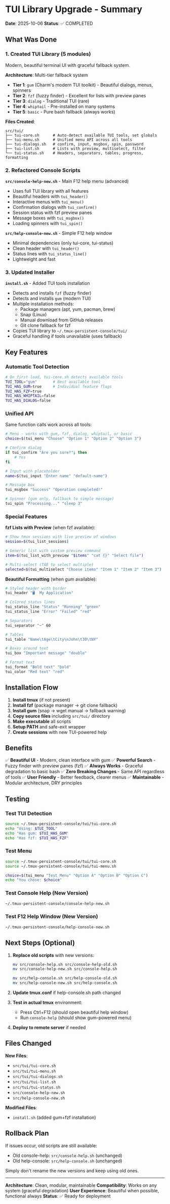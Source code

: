 # TUI Library Upgrade - Summary

**Date**: 2025-10-06
**Status**: ✅ COMPLETED

## What Was Done

### 1. Created TUI Library (5 modules)
Modern, beautiful terminal UI with graceful fallback system.

**Architecture**: Multi-tier fallback system
- **Tier 1**: `gum` (Charm's modern TUI toolkit) - Beautiful dialogs, menus, spinners
- **Tier 2**: `fzf` (fuzzy finder) - Excellent for lists with preview panes
- **Tier 3**: `dialog` - Traditional TUI (rare)
- **Tier 4**: `whiptail` - Pre-installed on many systems
- **Tier 5**: `basic` - Pure bash fallback (always works)

**Files Created**:
```
src/tui/
├── tui-core.sh      # Auto-detect available TUI tools, set globals
├── tui-menu.sh      # Unified menu API across all tools
├── tui-dialogs.sh   # confirm, input, msgbox, spin, password
├── tui-list.sh      # Lists with preview, multiselect, filter
└── tui-status.sh    # Headers, separators, tables, progress, formatting
```

### 2. Refactored Console Scripts

**`src/console-help-new.sh`** - Main F12 help menu (advanced)
- Uses full TUI library with all features
- Beautiful headers with `tui_header()`
- Interactive menus with `tui_menu()`
- Confirmation dialogs with `tui_confirm()`
- Session status with fzf preview panes
- Message boxes with `tui_msgbox()`
- Loading spinners with `tui_spin()`

**`src/help-console-new.sh`** - Simple F12 help window
- Minimal dependencies (only tui-core, tui-status)
- Clean header with `tui_header()`
- Status lines with `tui_status_line()`
- Lightweight and fast

### 3. Updated Installer

**`install.sh`** - Added TUI tools installation
- Detects and installs `fzf` (fuzzy finder)
- Detects and installs `gum` (modern TUI)
- Multiple installation methods:
  - Package managers (apt, yum, pacman, brew)
  - Snap (Linux)
  - Manual download from GitHub releases
  - Git clone fallback for fzf
- Copies TUI library to `~/.tmux-persistent-console/tui/`
- Graceful handling if tools unavailable (uses fallback)

## Key Features

### Automatic Tool Detection
```bash
# On first load, tui-core.sh detects available tools
TUI_TOOL="gum"       # Best available tool
TUI_HAS_GUM=true     # Individual feature flags
TUI_HAS_FZF=true
TUI_HAS_WHIPTAIL=false
TUI_HAS_DIALOG=false
```

### Unified API
Same function calls work across all tools:
```bash
# Menu - works with gum, fzf, dialog, whiptail, or basic
choice=$(tui_menu "Choose" "Option 1" "Option 2" "Option 3")

# Confirm dialog
if tui_confirm "Are you sure?"; then
    # Yes
fi

# Input with placeholder
name=$(tui_input "Enter name" "default-name")

# Message box
tui_msgbox "Success" "Operation completed!"

# Spinner (gum only, fallback to simple message)
tui_spin "Processing..." "sleep 3"
```

### Special Features

**fzf Lists with Preview** (when fzf available):
```bash
# Show tmux sessions with live preview of windows
session=$(tui_list_sessions)

# Generic list with custom preview command
item=$(tui_list_with_preview "$items" "cat {}" "Select file")

# Multi-select (TAB to select multiple)
selected=$(tui_multiselect "Choose items" "Item 1" "Item 2" "Item 3")
```

**Beautiful Formatting** (when gum available):
```bash
# Styled header with border
tui_header "🖥️  My Application"

# Colored status lines
tui_status_line "Status" "Running" "green"
tui_status_line "Error" "Failed" "red"

# Separators
tui_separator "─" 60

# Tables
tui_table "Name\tAge\tCity\nJohn\t30\tNY"

# Boxes around text
tui_box "Important message" "double"

# Format text
tui_format "Bold text" "bold"
tui_color "Red text" "red"
```

## Installation Flow

1. **Install tmux** (if not present)
2. **Install fzf** (package manager → git clone fallback)
3. **Install gum** (snap → wget manual → fallback warning)
4. **Copy source files** including `src/tui/` directory
5. **Make executable** all scripts
6. **Setup PATH** and safe-exit wrapper
7. **Create sessions** with new TUI-powered help

## Benefits

✅ **Beautiful UI** - Modern, clean interface with gum
✅ **Powerful Search** - Fuzzy finder with preview panes (fzf)
✅ **Always Works** - Graceful degradation to basic bash
✅ **Zero Breaking Changes** - Same API regardless of tools
✅ **User Friendly** - Better feedback, clearer menus
✅ **Maintainable** - Modular architecture, DRY principles

## Testing

### Test TUI Detection
```bash
source ~/.tmux-persistent-console/tui/tui-core.sh
echo "Using: $TUI_TOOL"
echo "Has gum: $TUI_HAS_GUM"
echo "Has fzf: $TUI_HAS_FZF"
```

### Test Menu
```bash
source ~/.tmux-persistent-console/tui/tui-core.sh
source ~/.tmux-persistent-console/tui/tui-menu.sh

choice=$(tui_menu "Test Menu" "Option A" "Option B" "Option C")
echo "You chose: $choice"
```

### Test Console Help (New Version)
```bash
~/.tmux-persistent-console/console-help-new.sh
```

### Test F12 Help Window (New Version)
```bash
~/.tmux-persistent-console/help-console-new.sh
```

## Next Steps (Optional)

1. **Replace old scripts** with new versions:
   ```bash
   mv src/console-help.sh src/console-help-old.sh
   mv src/console-help-new.sh src/console-help.sh

   mv src/help-console.sh src/help-console-old.sh
   mv src/help-console-new.sh src/help-console.sh
   ```

2. **Update tmux.conf** if help-console.sh path changed

3. **Test in actual tmux** environment:
   - Press Ctrl+F12 (should open beautiful help window)
   - Run `console-help` (should show gum-powered menu)

4. **Deploy to remote server** if needed

## Files Changed

**New Files**:
- `src/tui/tui-core.sh`
- `src/tui/tui-menu.sh`
- `src/tui/tui-dialogs.sh`
- `src/tui/tui-list.sh`
- `src/tui/tui-status.sh`
- `src/console-help-new.sh`
- `src/help-console-new.sh`

**Modified Files**:
- `install.sh` (added gum+fzf installation)

## Rollback Plan

If issues occur, old scripts are still available:
- Old console-help: `src/console-help.sh` (unchanged)
- Old help-console: `src/help-console.sh` (unchanged)

Simply don't rename the new versions and keep using old ones.

---

**Architecture**: Clean, modular, maintainable
**Compatibility**: Works on any system (graceful degradation)
**User Experience**: Beautiful when possible, functional always
**Status**: ✅ Ready for deployment
